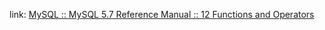 link: [MySQL :: MySQL 5.7 Reference Manual :: 12 Functions and Operators](https://dev.mysql.com/doc/refman/5.7/en/functions.html)
